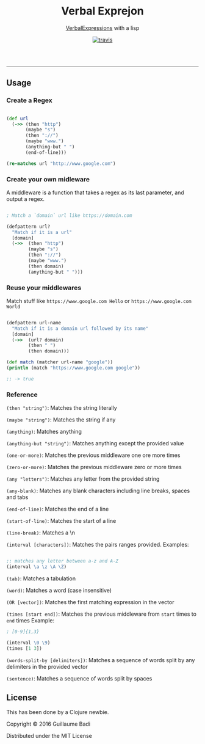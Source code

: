 <br>
<h1 align="center">Verbal Exprejon</h1>

<p align="center"><a href="https://github.com/VerbalExpressions/JSVerbalExpressions/">VerbalExpressions</a> with a lisp</p>
<p align="center">
  <a href="https://travis-ci.org/GuillaumeBadi/Verbal-Exprejon"><img src="https://travis-ci.org/GuillaumeBadi/Verbal-Exprejon.svg?branch=master" alt="travis"></a>
</p>
<br>

<br>

---
## Usage

### Create a Regex

``` clojure

(def url
  (->> (then "http")
       (maybe "s")
       (then "://")
       (maybe "www.")
       (anything-but " ")
       (end-of-line)))

(re-matches url "http://www.google.com")

```

### Create your own midleware

A middleware is a function that takes a regex as its last parameter,
and output a regex.

``` clojure

; Match a `domain` url like https://domain.com

(defpattern url?
  "Match if it is a url"
  [domain]
  (->>  (then "http")
        (maybe "s")
        (then "://")
        (maybe "www.")
        (then domain)
        (anything-but " ")))

```

### Reuse your middlewares

Match stuff like `https://www.google.com Hello` or `https://www.google.com World`

``` clojure

(defpattern url-name
  "Match if it is a domain url followed by its name"
  [domain]
  (->>  (url? domain)
        (then " ")
        (then domain)))

(def match (matcher url-name "google"))
(println (match "https://www.google.com google"))

;; -> true

```

### Reference

`(then "string")`:
Matches the string literally

`(maybe "string")`:
Matches the string if any

`(anything)`:
Matches anything

`(anything-but "string")`:
Matches anything except the provided value

`(one-or-more)`:
Matches the previous middleware one ore more times

`(zero-or-more)`:
Matches the previous middleware zero or more times

`(any "letters")`:
Matches any letter from the provided string

`(any-blank)`:
Matches any blank characters including line breaks, spaces and tabs

`(end-of-line)`:
Matches the end of a line

`(start-of-line)`:
Matches the start of a line

`(line-break)`:
Matches a \n

`(interval [characters])`:
Matches the pairs ranges provided.
Examples:
``` clojure

;; matches any letter between a-z and A-Z
(interval \a \z \A \Z)

```

`(tab)`:
Matches a tabulation

`(word)`:
Matches a word (case insensitive)

`(OR [vector])`:
Matches the first matching expression in the vector

`(times [start end])`:
Matches the previous middleware from `start` times to `end` times
Example:

``` clojure
; [0-9]{1,3}

(interval \0 \9)
(times [1 3])

```

`(words-split-by [delimiters])`:
Matches a sequence of words split by any delimiters in the provided vector

`(sentence)`:
Matches a sequence of words split by spaces

## License

This has been done by a Clojure newbie.

Copyright © 2016 Guillaume Badi

Distributed under the MIT License
